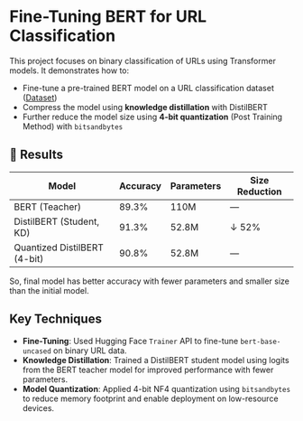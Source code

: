 # Fine-Tuning BERT for URL Classification

This project focuses on binary classification of URLs using Transformer models. It demonstrates how to:
- Fine-tune a pre-trained BERT model on a URL classification dataset ([Dataset](https://huggingface.co/datasets/shawhin/phishing-site-classification))
- Compress the model using **knowledge distillation** with DistilBERT
- Further reduce the model size using **4-bit quantization** (Post Training Method) with `bitsandbytes`

## 🚀 Results

| Model           | Accuracy | Parameters | Size Reduction |
|----------------|----------|------------|----------------|
| BERT (Teacher) | 89.3%    | 110M       | —              |
| DistilBERT (Student, KD) | 91.3%    | 52.8M       | ↓ 52%         |
| Quantized DistilBERT (4-bit) | 90.8% | 52.8M       | —        |

So, final model has better accuracy with fewer parameters and smaller size than the initial model.

## Key Techniques

- **Fine-Tuning**: Used Hugging Face `Trainer` API to fine-tune `bert-base-uncased` on binary URL data.
- **Knowledge Distillation**: Trained a DistilBERT student model using logits from the BERT teacher model for improved performance with fewer parameters.
- **Model Quantization**: Applied 4-bit NF4 quantization using `bitsandbytes` to reduce memory footprint and enable deployment on low-resource devices.
